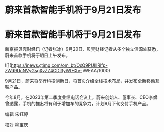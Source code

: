 # 蔚来首款智能手机将于9月21日发布

# 蔚来首款智能手机将于9月21日发布

新京报贝壳财经讯（记者张冰）9月20日，贝壳财经记者从多个独立信源处获悉，蔚来首款手机将于明日上午发布。

![](https://inews.gtimg.com/om_bt/OdQ9PUIllRlfp-zWd9UcNVyGsgDvZZ4CDl3yWtHXv-
iWEAA/1000)

9月21日，蔚来将举行科技创新日，将首次介绍全栈技术布局，并发布全新移动互联产品。

今年8月，在2023年第二季度业绩电话会议上，蔚来创始人、董事长、CEO李斌曾透露，手机的推出将有利于增加车的竞争力，计划9月下旬交付手机产品。

编辑 宋钰婷

校对 柳宝庆

